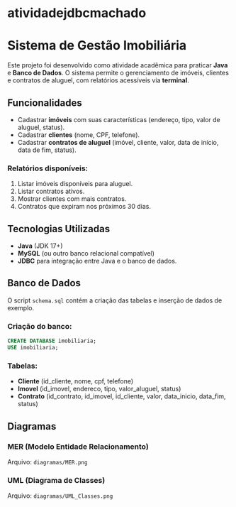 # atividadejdbcmachado
# Sistema de Gestão Imobiliária
Este projeto foi desenvolvido como atividade acadêmica para praticar **Java** e **Banco de Dados**.
O sistema permite o gerenciamento de imóveis, clientes e contratos de aluguel, com relatórios acessíveis via **terminal**.
## Funcionalidades
* Cadastrar **imóveis** com suas características (endereço, tipo, valor de aluguel, status).
* Cadastrar **clientes** (nome, CPF, telefone).
* Cadastrar **contratos de aluguel** (imóvel, cliente, valor, data de início, data de fim, status).
### Relatórios disponíveis:
1. Listar imóveis disponíveis para aluguel.
2. Listar contratos ativos.
3. Mostrar clientes com mais contratos.
4. Contratos que expiram nos próximos 30 dias.
## Tecnologias Utilizadas
* **Java** (JDK 17+)
* **MySQL** (ou outro banco relacional compatível)
* **JDBC** para integração entre Java e o banco de dados.
## Banco de Dados
O script `schema.sql` contém a criação das tabelas e inserção de dados de exemplo.
### Criação do banco:
```sql
CREATE DATABASE imobiliaria;
USE imobiliaria;
```
### Tabelas:
* **Cliente** (id\_cliente, nome, cpf, telefone)
* **Imovel** (id\_imovel, endereco, tipo, valor\_aluguel, status)
* **Contrato** (id\_contrato, id\_imovel, id\_cliente, valor, data\_inicio, data\_fim, status)
##  Diagramas
### MER (Modelo Entidade Relacionamento)
Arquivo: `diagramas/MER.png`
### UML (Diagrama de Classes)
Arquivo: `diagramas/UML_Classes.png`
